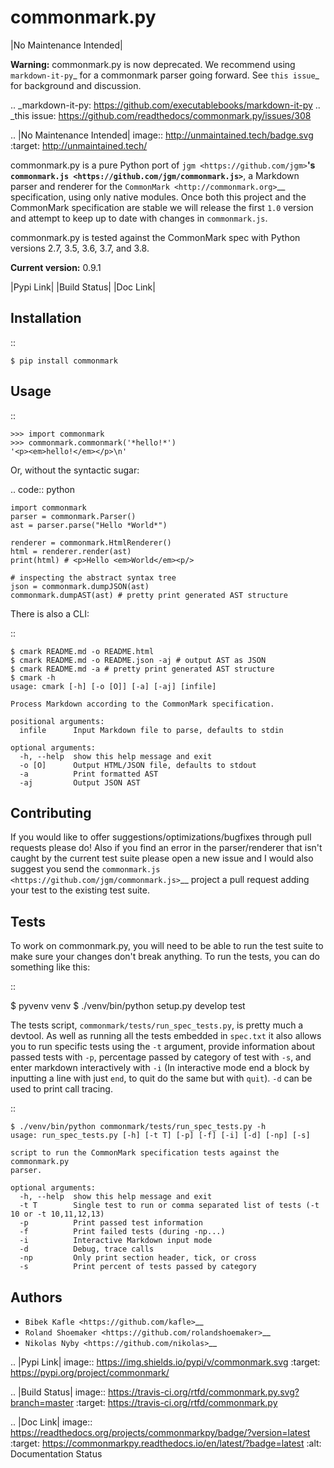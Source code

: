 commonmark.py
=============

|No Maintenance Intended|

**Warning:** commonmark.py is now deprecated. We recommend using `markdown-it-py`_
for a commonmark parser going forward. See `this issue`_ for background
and discussion.

.. _markdown-it-py: https://github.com/executablebooks/markdown-it-py
.. _this issue: https://github.com/readthedocs/commonmark.py/issues/308

.. |No Maintenance Intended| image:: http://unmaintained.tech/badge.svg
   :target: http://unmaintained.tech/

commonmark.py is a pure Python port of `jgm <https://github.com/jgm>`__'s
`commonmark.js <https://github.com/jgm/commonmark.js>`__, a
Markdown parser and renderer for the
`CommonMark <http://commonmark.org>`__ specification, using only native
modules. Once both this project and the CommonMark specification are
stable we will release the first ``1.0`` version and attempt to keep up
to date with changes in ``commonmark.js``.

commonmark.py is tested against the CommonMark spec with Python versions
2.7, 3.5, 3.6, 3.7, and 3.8.

**Current version:** 0.9.1

|Pypi Link| |Build Status| |Doc Link|

Installation
------------

::

    $ pip install commonmark

Usage
-----

::

    >>> import commonmark
    >>> commonmark.commonmark('*hello!*')
    '<p><em>hello!</em></p>\n'

Or, without the syntactic sugar:

.. code:: python

    import commonmark
    parser = commonmark.Parser()
    ast = parser.parse("Hello *World*")
    
    renderer = commonmark.HtmlRenderer()
    html = renderer.render(ast)
    print(html) # <p>Hello <em>World</em><p/>
    
    # inspecting the abstract syntax tree
    json = commonmark.dumpJSON(ast)
    commonmark.dumpAST(ast) # pretty print generated AST structure
   
There is also a CLI:

::

    $ cmark README.md -o README.html
    $ cmark README.md -o README.json -aj # output AST as JSON
    $ cmark README.md -a # pretty print generated AST structure
    $ cmark -h
    usage: cmark [-h] [-o [O]] [-a] [-aj] [infile]

    Process Markdown according to the CommonMark specification.

    positional arguments:
      infile      Input Markdown file to parse, defaults to stdin

    optional arguments:
      -h, --help  show this help message and exit
      -o [O]      Output HTML/JSON file, defaults to stdout
      -a          Print formatted AST
      -aj         Output JSON AST
     

Contributing
------------

If you would like to offer suggestions/optimizations/bugfixes through
pull requests please do! Also if you find an error in the
parser/renderer that isn't caught by the current test suite please open
a new issue and I would also suggest you send the
`commonmark.js <https://github.com/jgm/commonmark.js>`__ project
a pull request adding your test to the existing test suite.

Tests
-----

To work on commonmark.py, you will need to be able to run the test suite to
make sure your changes don't break anything. To run the tests, you can do
something like this:

::

   $ pyvenv venv
   $ ./venv/bin/python setup.py develop test

The tests script, ``commonmark/tests/run_spec_tests.py``, is pretty much a devtool. As
well as running all the tests embedded in ``spec.txt`` it also allows you
to run specific tests using the ``-t`` argument, provide information
about passed tests with ``-p``, percentage passed by category of test
with ``-s``, and enter markdown interactively with ``-i`` (In
interactive mode end a block by inputting a line with just ``end``, to
quit do the same but with ``quit``). ``-d`` can be used to print call
tracing.

::

    $ ./venv/bin/python commonmark/tests/run_spec_tests.py -h
    usage: run_spec_tests.py [-h] [-t T] [-p] [-f] [-i] [-d] [-np] [-s]

    script to run the CommonMark specification tests against the commonmark.py
    parser.

    optional arguments:
      -h, --help  show this help message and exit
      -t T        Single test to run or comma separated list of tests (-t 10 or -t 10,11,12,13)
      -p          Print passed test information
      -f          Print failed tests (during -np...)
      -i          Interactive Markdown input mode
      -d          Debug, trace calls
      -np         Only print section header, tick, or cross
      -s          Print percent of tests passed by category

Authors
-------

-  `Bibek Kafle <https://github.com/kafle>`__
-  `Roland Shoemaker <https://github.com/rolandshoemaker>`__
-  `Nikolas Nyby <https://github.com/nikolas>`__

.. |Pypi Link| image:: https://img.shields.io/pypi/v/commonmark.svg
   :target: https://pypi.org/project/commonmark/

.. |Build Status| image:: https://travis-ci.org/rtfd/commonmark.py.svg?branch=master
   :target: https://travis-ci.org/rtfd/commonmark.py
   
.. |Doc Link| image:: https://readthedocs.org/projects/commonmarkpy/badge/?version=latest
   :target: https://commonmarkpy.readthedocs.io/en/latest/?badge=latest
   :alt: Documentation Status

